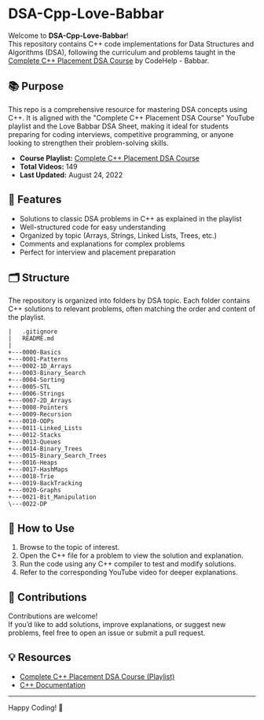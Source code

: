 # DSA-Cpp-Love-Babbar

Welcome to **DSA-Cpp-Love-Babbar**!  
This repository contains C++ code implementations for Data Structures and Algorithms (DSA), following the curriculum and problems taught in the [Complete C++ Placement DSA Course](https://www.youtube.com/playlist?list=PLDzeHZWIZsTryvtXdMr6rPh4IDexB5NIA) by CodeHelp - Babbar.

## 📚 Purpose

This repo is a comprehensive resource for mastering DSA concepts using C++. It is aligned with the "Complete C++ Placement DSA Course" YouTube playlist and the Love Babbar DSA Sheet, making it ideal for students preparing for coding interviews, competitive programming, or anyone looking to strengthen their problem-solving skills.

- **Course Playlist:** [Complete C++ Placement DSA Course](https://www.youtube.com/playlist?list=PLDzeHZWIZsTryvtXdMr6rPh4IDexB5NIA)
- **Total Videos:** 149
- **Last Updated:** August 24, 2022

## 🚀 Features

- Solutions to classic DSA problems in C++ as explained in the playlist
- Well-structured code for easy understanding
- Organized by topic (Arrays, Strings, Linked Lists, Trees, etc.)
- Comments and explanations for complex problems
- Perfect for interview and placement preparation

## 🗂️ Structure

The repository is organized into folders by DSA topic. Each folder contains C++ solutions to relevant problems, often matching the order and content of the playlist.

```
|   .gitignore
|   README.md
|   
+---0000-Basics
+---0001-Patterns
+---0002-1D_Arrays
+---0003-Binary_Search
+---0004-Sorting
+---0005-STL
+---0006-Strings
+---0007-2D_Arrays
+---0008-Pointers
+---0009-Recursion
+---0010-OOPs
+---0011-Linked_Lists
+---0012-Stacks
+---0013-Queues
+---0014-Binary_Trees
+---0015-Binary_Search_Trees
+---0016-Heaps
+---0017-HashMaps
+---0018-Trie
+---0019-BackTracking
+---0020-Graphs
+---0021-Bit_Manipulation
\---0022-DP
```

## 📝 How to Use

1. Browse to the topic of interest.
2. Open the C++ file for a problem to view the solution and explanation.
3. Run the code using any C++ compiler to test and modify solutions.
4. Refer to the corresponding YouTube video for deeper explanations.

## 🤝 Contributions

Contributions are welcome!  
If you’d like to add solutions, improve explanations, or suggest new problems, feel free to open an issue or submit a pull request.

## 💡 Resources

- [Complete C++ Placement DSA Course (Playlist)](https://www.youtube.com/playlist?list=PLDzeHZWIZsTryvtXdMr6rPh4IDexB5NIA)
- [C++ Documentation](https://cplusplus.com/)

---

Happy Coding! 🚀